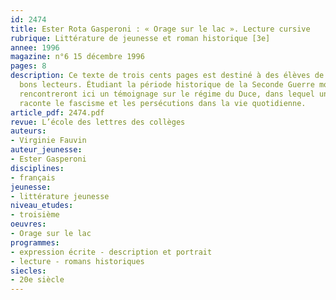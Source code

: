 ```yaml
---
id: 2474
title: Ester Rota Gasperoni : « Orage sur le lac ». Lecture cursive 
rubrique: Littérature de jeunesse et roman historique [3e]
annee: 1996
magazine: n°6 15 décembre 1996
pages: 8
description: Ce texte de trois cents pages est destiné à des élèves de troisième assez
  bons lecteurs. Étudiant la période historique de la Seconde Guerre mondiale, ils
  rencontreront ici un témoignage sur le régime du Duce, dans lequel une petite fille
  raconte le fascisme et les persécutions dans la vie quotidienne.
article_pdf: 2474.pdf
revue: L’école des lettres des collèges
auteurs:
- Virginie Fauvin
auteur_jeunesse:
- Ester Gasperoni
disciplines:
- français
jeunesse:
- littérature jeunesse
niveau_etudes:
- troisième
oeuvres:
- Orage sur le lac
programmes:
- expression écrite - description et portrait
- lecture - romans historiques
siecles:
- 20e siècle
---
```


